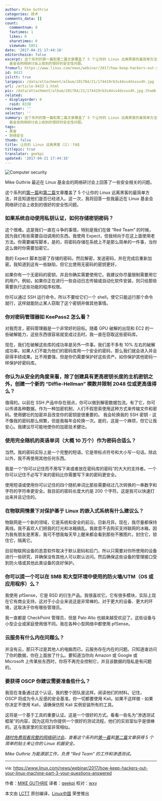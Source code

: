```yaml
---
author: Mike Guthrie
categories: 技术
comments_data: []
count:
  commentnum: 0
  favtimes: 1
  likes: 0
  sharetimes: 0
  viewnum: 5851
date: '2017-04-21 17:44:16'
editorchoice: false
excerpt: 这个系列的第一篇和第二篇文章覆盖了 5 个让你的 Linux 远离黑客的最简单方法，并且知道他们是否已经进入。这一次，我将回答一些我最近在 Linux
  基金会网络研讨会上收到的很好的安全性问题。
fromurl: https://www.linux.com/news/webinar/2017/how-keep-hackers-out-your-linux-machine-part-3-your-questions-answered
id: 8433
islctt: true
largepic: /data/attachment/album/201704/21/174419rb3s44ss4dsxxx4h.jpg
url: /article-8433-1.html
pic: /data/attachment/album/201704/21/174419rb3s44ss4dsxxx4h.jpg.thumb.jpg
related:
- displayorder: 0
  raid: 8338
reviewer: ''
selector: ''
summary: 这个系列的第一篇和第二篇文章覆盖了 5 个让你的 Linux 远离黑客的最简单方法，并且知道他们是否已经进入。这一次，我将回答一些我最近在 Linux
  基金会网络研讨会上收到的很好的安全性问题。
tags:
- 黑客
- 网络安全
thumb: false
title: 让你的 Linux 远离黑客（三）：FAQ
titlepic: true
translator: geekpi
updated: '2017-04-21 17:44:16'
---
```


![Computer security](/data/attachment/album/201704/21/174419rb3s44ss4dsxxx4h.jpg "computer security")


Mike Guthrie 最近在 Linux 基金会的网络研讨会上回答了一些安全相关的问题。


这个系列的[第一篇](/article-8189-1.html)和[第二篇](/article-8338-1.html)文章覆盖了 5 个让你的 Linux 远离黑客的最简单方法，并且知道他们是否已经进入。这一次，我将回答一些我最近在 Linux 基金会网络研讨会上收到的很好的安全性问题。


### 如果系统自动使用私钥认证，如何存储密钥密码？


这个很难。这是我们一直在斗争的事情，特别是我们在做 “Red Team” 的时候，因为我们有些需要自动调用的东西。我使用 Expect，但我倾向于在这上面使用老方法。你需要编写脚本，是的，将密码存储在系统上不是那么简单的一件事，当你这么做时你需要加密它。


我的 Expect 脚本加密了存储的密码，然后解密，发送密码，并在完成后重新加密。我知道到这有一些缺陷，但它比使用无密码的密钥更好。


如果你有一个无密码的密钥，并且你确实需要使用它。我建议你尽量限制需要用它的用户。例如，如果你正在进行一些自动日志传输或自动化软件安装，则只给那些需要执行这些功能的程序权限。


你可以通过 SSH 运行命令，所以不要给它们一个 shell，使它只能运行那个命令就行，这样就能防止某人窃取了这个密钥并做其他事情。


### 你对密码管理器如 KeePass2 怎么看？


对我而言，密码管理器是一个非常好的目标。随着 GPU 破解的出现和 EC2 的一些破解能力，这些东西很容易就变成过去时。我一直在窃取这些密码库。


现在，我们在破解这些库的成功率是另外一件事。我们差不多有 10% 左右的破解成功率。如果人们不能为他们的密码库用一个安全的密码，那么我们就会进入并会获得丰硕成果。比不用要强，但是你仍需要保护好这些资产。如你保护其他密码一样保护好密码库。


### 你认为从安全的角度来看，除了创建具有更高密钥长度的主机密钥之外，创建一个新的 “Diffie-Hellman” 模数并限制 2048 位或更高值得么？


值得的。以前在 SSH 产品中存在弱点，你可以做到解密数据包流。有了它，你可以传递各种数据。作为一种加密机制，人们不假思索使用这种方式来传输文件和密码。使用健壮的加密并且改变你的密钥是很重要的。 我会轮换我的 SSH 密钥 - 这不像我的密码那么频繁，但是我每年会轮换一次。是的，这是一个麻烦，但它让我安心。我建议尽可能地使你的加密技术健壮。


### 使用完全随机的英语单词（大概 10 万个）作为密码合适么？


当然。我的密码实际上是一个完整的短语。它是带标点符号和大小写一句话。除此以外，我不再使用其他任何东西。


我是一个“你可以记住而不用写下来或者放在密码库的密码”的大大的支持者。一个你可以记住不必写下来的密码比你需要写下来的密码更安全。


使用短语或使用你可以记住的四个随机单词比那些需要经过几次转换的一串数字和字符的字符串更安全。我目前的密码长度大约是 200 个字符。这是我可以快速打出来并且记住的。


### 在物联网情景下对保护基于 Linux 的嵌入式系统有什么建议么？


物联网是一个新的领域，它是系统和安全的前沿，日新月异。现在，我尽量都保持离线。我不喜欢人们把我的灯光和冰箱搞乱。我故意不去购买支持联网的冰箱，因为我有朋友是黑客，我可不想我每天早上醒来都会看到那些不雅图片。封住它，锁住它，隔离它。


目前物联网设备的恶意软件取决于默认密码和后门，所以只需要对你所使用的设备进行一些研究，并确保没有其他人可以默认访问。然后确保这些设备的管理接口受到防火墙或其他此类设备的良好保护。


### 你可以提一个可以在 SMB 和大型环境中使用的防火墙/UTM（OS 或应用程序）么？


我使用 pfSense，它是 BSD 的衍生产品。我很喜欢它。它有很多模块，实际上现在它有商业支持，这对于小企业来说这是非常棒的。对于更大的设备、更大的环境，这取决于你有哪些管理员。


我一直都是 CheckPoint 管理员，但是 Palo Alto 也越来越受欢迎了。这些设备与小型企业或家庭使用很不同。我在各种小型网络中都使用 pfSense。


### 云服务有什么内在问题么？


并没有云，那只不过是其他人的电脑而已。云服务存在内在的问题。只知道谁访问了你的数据，你在上面放了什么。要知道当你向 Amazon 或 Google 或 Microsoft 上传某些东西时，你将不再完全控制它，并且该数据的隐私是有问题的。


### 要获得 OSCP 你建议需要准备些什么？


我现在准备通过这个认证。我的整个团队是这样。阅读他们的材料。记住， OSCP 将成为令人反感的安全基准。你一切都要使用 Kali。如果不这样做 - 如果你决定不使用 Kali，请确保仿照 Kali 实例安装所有的工具。


这将是一个基于工具的重要认证。这是一个很好的方式。看看一些名为“渗透测试框架”的内容，因为这将为你提供一个很好的测试流程，他们的实验室似乎是很棒的。这与我家里的实验室非常相似。


*[随时免费观看完整的网络研讨会](http://portal.on24.com/view/channel/index.html?showId=1101876&showCode=linux&partnerref=linco)。查看这个系列的[第一篇](https://www.linux.com/news/webinar/2017/how-keep-hackers-out-your-linux-machine-part-1-top-two-security-tips)和[第二篇](https://www.linux.com/news/webinar/2017/how-keep-hackers-out-your-linux-machine-part-2-three-more-easy-security-tips)文章获得 5 个简单的贴士来让你的 Linux 机器安全。*


*Mike Guthrie 为能源部工作，负责 “Red Team” 的工作和渗透测试。*




---


via: <https://www.linux.com/news/webinar/2017/how-keep-hackers-out-your-linux-machine-part-3-your-questions-answered>


作者：[MIKE GUTHRIE](https://www.linux.com/users/anch) 译者：[geekpi](https://github.com/geekpi) 校对：[wxy](https://github.com/wxy)


本文由 [LCTT](https://github.com/LCTT/TranslateProject) 原创编译，[Linux中国](https://linux.cn/) 荣誉推出
